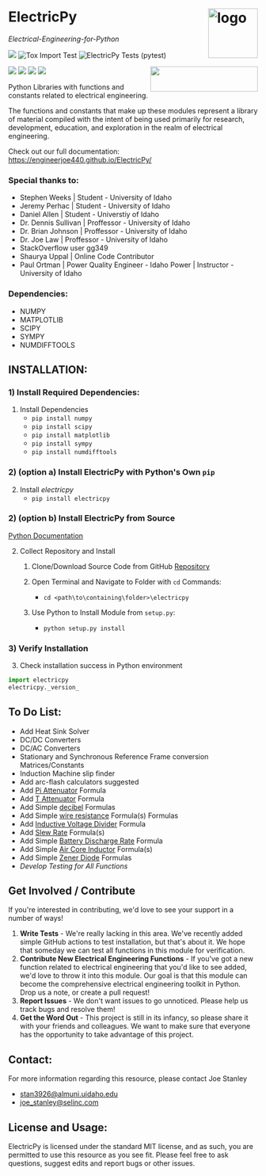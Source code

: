 # ElectricPy <img src="https://raw.githubusercontent.com/engineerjoe440/ElectricPy/master/logo/ElectricpyLogo.svg" width="100" alt="logo" align="right">
*Electrical-Engineering-for-Python*

[![](https://img.shields.io/pypi/pyversions/electricpy.svg?color=3776AB&logo=python&logoColor=white)](https://www.python.org/)
![Tox Import Test](https://github.com/engineerjoe440/ElectricPy/workflows/Tox%20Tests/badge.svg)
![ElectricPy Tests (pytest)](https://github.com/engineerjoe440/ElectricPy/workflows/pytest/badge.svg)

[![](https://img.shields.io/pypi/v/electricpy.svg?color=blue&logo=pypi&logoColor=white)](https://pypi.org/project/electricpy/)
[![](https://pepy.tech/badge/electricpy)](https://pepy.tech/project/electricpy)
[![](https://img.shields.io/github/stars/engineerjoe440/electricpy?logo=github)](https://github.com/engineerjoe440/electricpy/)
[![](https://img.shields.io/pypi/l/electricpy.svg?color=blue)](https://github.com/engineerjoe440/electricpy/blob/master/LICENSE.txt)
[<img align="right" src="https://cdn.buymeacoffee.com/buttons/default-orange.png" width="217px" height="51x">](https://www.buymeacoffee.com/engineerjoe440)

Python Libraries with functions and constants related to electrical engineering.

The functions and constants that make up these modules represent a library of material compiled with the intent of being used primarily
for research, development, education, and exploration in the realm of electrical engineering.

Check out our full documentation: https://engineerjoe440.github.io/ElectricPy/

### Special thanks to:
- Stephen Weeks | Student - University of Idaho
- Jeremy Perhac | Student - University of Idaho
- Daniel Allen | Student - Universtiy of Idaho
- Dr. Dennis Sullivan | Proffessor - University of Idaho
- Dr. Brian Johnson | Proffessor - University of Idaho
- Dr. Joe Law | Proffessor - University of Idaho
- StackOverflow user gg349
- Shaurya Uppal | Online Code Contributor
- Paul Ortman | Power Quality Engineer - Idaho Power | Instructor - University of Idaho


### Dependencies:
- NUMPY
- MATPLOTLIB
- SCIPY
- SYMPY
- NUMDIFFTOOLS


## INSTALLATION:

### 1) Install Required Dependencies:
 1. Install Dependencies
    - `pip install numpy`
    - `pip install scipy`
    - `pip install matplotlib`
    - `pip install sympy`
    - `pip install numdifftools`

### 2) (option a) Install ElectricPy with Python's Own `pip`
 2. Install *electricpy*
    - `pip install electricpy`

### 2) (option b) Install ElectricPy from Source
[Python Documentation](https://docs.python.org/3/install/index.html)
  
 2. Collect Repository and Install
    
    1. Clone/Download Source Code from GitHub [Repository](https://github.com/engineerjoe440/ElectricPy)
  
    2. Open Terminal and Navigate to Folder with `cd` Commands:
        - `cd <path\to\containing\folder>\electricpy`

    3. Use Python to Install Module from `setup.py`:
        - `python setup.py install`
  
### 3) Verify Installation
 3. Check installation success in Python environment

   ```python
   import electricpy
   electricpy._version_
   ```

## To Do List:
- Add Heat Sink Solver
- DC/DC Converters
- DC/AC Converters
- Stationary and Synchronous Reference Frame conversion Matrices/Constants
- Induction Machine slip finder
- Add arc-flash calculators suggested
- Add [Pi Attenuator](https://www.basictables.com/electronics/resistor/pi-attenuator) Formula
- Add [T Attenuator](https://www.basictables.com/electronics/resistor/t-attenuator) Formula
- Add Simple [decibel](https://www.basictables.com/electronics/decibel-dbw) Formulas
- Add Simple [wire resistance](https://www.basictables.com/electronics/resistor/wire-resistance) Formula(s)
Formulas
- Add [Inductive Voltage Divider](https://www.basictables.com/electronics/inductor/inductive-voltage-divider) Formula
- Add [Slew Rate](https://www.basictables.com/electronics/slew-rate) Formula(s)
- Add Simple [Battery Discharge Rate](https://www.basictables.com/electronics/battery/battery-discharge-rate) Formula
- Add Simple [Air Core Inductor](https://www.basictables.com/electronics/inductor/air-core-inductor) Formula(s)
- Add Simple [Zener Diode](https://www.basictables.com/electronics/diode/zener-diode) Formulas
- *Develop Testing for All Functions*

## Get Involved / Contribute
If you're interested in contributing, we'd love to see your support in a number of ways!
 1. **Write Tests** - We're really lacking in this area. We've recently added simple GitHub actions to test installation, but that's about it. We hope that someday we can test all functions in this module for verification.
 2. **Contribute New Electrical Engineering Functions** - If you've got a new function related to electrical engineering that you'd like to see added, we'd love to throw it into this module. Our goal is that this module can become the comprehensive electrical engineering toolkit in Python. Drop us a note, or create a pull request!
 3. **Report Issues** - We don't want issues to go unnoticed. Please help us track bugs and resolve them!
 4. **Get the Word Out** - This project is still in its infancy, so please share it with your friends and colleagues. We want to make sure that everyone has the opportunity to take advantage of this project.
    

## Contact:
For more information regarding this resource, please contact Joe Stanley
- <stan3926@almuni.uidaho.edu>
- <joe_stanley@selinc.com>

## License and Usage:
ElectricPy is licensed under the standard MIT license, and as such, you are permitted
to use this resource as you see fit. Please feel free to ask questions, suggest edits
and report bugs or other issues.
